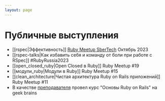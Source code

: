 ```yaml
---
layout: page
---
```


# Публичные выступления

* [[rspec|Эффективность]] [Ruby Meetup SberTech](https://sbermarket.timepad.ru/event/2625382/) Октябрь 2023
* [[rspec-talks|Как избавить себя и команду от боли при работе с RSpec]] #RubyRussia2023
* [[open_closed_ruby|Open Closed в Ruby]] Ruby Meetup #19
* [[модули_ruby|Модули в Ruby]] Ruby Meetup #15
* [[clean_architecture|Чистая архитектура Ruby on Rails приложений]] Ruby Meetup #11
* В качестве [преподавателя](https://gb.ru/users/teachers/4232465) провел курс "Основы Ruby on Rails" на geek brains

